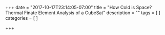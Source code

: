 +++
date = "2017-10-17T23:14:05-07:00"
title = "How Cold is Space? Thermal Finate Element Analysis of a CubeSat"
description = ""
tags = [
]
categories = [
]

+++

